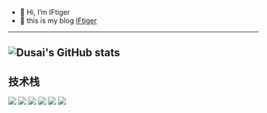 - 👋 Hi, I’m IFtiger
- 🐯 this is my blog [IFtiger](https://www.iftiger.com)
---
![Dusai's GitHub stats](https://github-readme-stats.vercel.app/api?username=IT-Tagore&show_icons=true&theme=radical)
---
## 技术栈
![](https://camo.githubusercontent.com/d3141d689d9068ccc4ef0eb041f7ab4fc7b95a6ab12030c21ed5940be98a811b/68747470733a2f2f696d672e736869656c64732e696f2f62616467652f2d48544d4c2d4533344632363f7374796c653d666c6174266c6f676f3d68746d6c35266c6f676f436f6c6f723d7768697465)
![](https://camo.githubusercontent.com/13ddbb1d0a0717da45d4a1dfa69deccf127ed845290a240b78a5964a6a71edd6/68747470733a2f2f696d672e736869656c64732e696f2f62616467652f2d4353532d3135373242363f7374796c653d666c6174266c6f676f3d63737333266c6f676f436f6c6f723d7768697465)
![](https://camo.githubusercontent.com/7658d1ad6a074f994045303c9ef58ed75a64f066052d2ec92c15d94af80e1a79/68747470733a2f2f696d672e736869656c64732e696f2f62616467652f2d4a6176615363726970742d4637444631453f7374796c653d666c6174266c6f676f3d6a617661736372697074266c6f676f436f6c6f723d626c61636b)
![](https://camo.githubusercontent.com/04690703a0475eb440a1cd6e848cd0c0751d0066203b6a48f88c4ddf53ae3124/68747470733a2f2f696d672e736869656c64732e696f2f62616467652f2d4d7953514c2d3737374242343f7374796c653d666c6174266c6f676f3d6d7973716c266c6f676f436f6c6f723d7768697465)
![](https://camo.githubusercontent.com/d7427c33e90fb2da3351196b20c7e18d799cec8920d2290d94ec10fb0f9fa2af/68747470733a2f2f696d672e736869656c64732e696f2f62616467652f2d4e6f64652e6a732d3333393933333f7374796c653d666c6174266c6f676f3d6e6f6465646f746a73266c6f676f436f6c6f723d7768697465)
![](https://camo.githubusercontent.com/f673e2143298a3ebe966837a1faaf53895f33f24c7f567a1ee67798e2bf826a4/68747470733a2f2f696d672e736869656c64732e696f2f62616467652f2d5675652d3446433038443f7374796c653d666c6174266c6f676f3d767565646f746a73266c6f676f436f6c6f723d7768697465)
